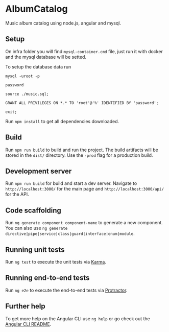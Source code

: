 # AlbumCatalog

Music album catalog using node.js, angular and mysql.

## Setup

On infra folder you will find `mysql-container.cmd` file, just run it with docker and the mysql database will be setted.

To setup the database data run
```
mysql -uroot -p

password

source ./music.sql;

GRANT ALL PRIVILEGES ON *.* TO 'root'@'%' IDENTIFIED BY 'password';

exit;
```

Run `npm install` to get all dependencies downloaded.

## Build

Run `npm run build` to build and run the project. The build artifacts will be stored in the `dist/` directory. Use the `-prod` flag for a production build.

## Development server

Run `npm run build` for build and start a dev server. Navigate to `http://localhost:3000/` for the main page and `http://localhost:3000/api/` for the API.

## Code scaffolding

Run `ng generate component component-name` to generate a new component. You can also use `ng generate directive|pipe|service|class|guard|interface|enum|module`.


## Running unit tests

Run `ng test` to execute the unit tests via [Karma](https://karma-runner.github.io).

## Running end-to-end tests

Run `ng e2e` to execute the end-to-end tests via [Protractor](http://www.protractortest.org/).

## Further help

To get more help on the Angular CLI use `ng help` or go check out the [Angular CLI README](https://github.com/angular/angular-cli/blob/master/README.md).
